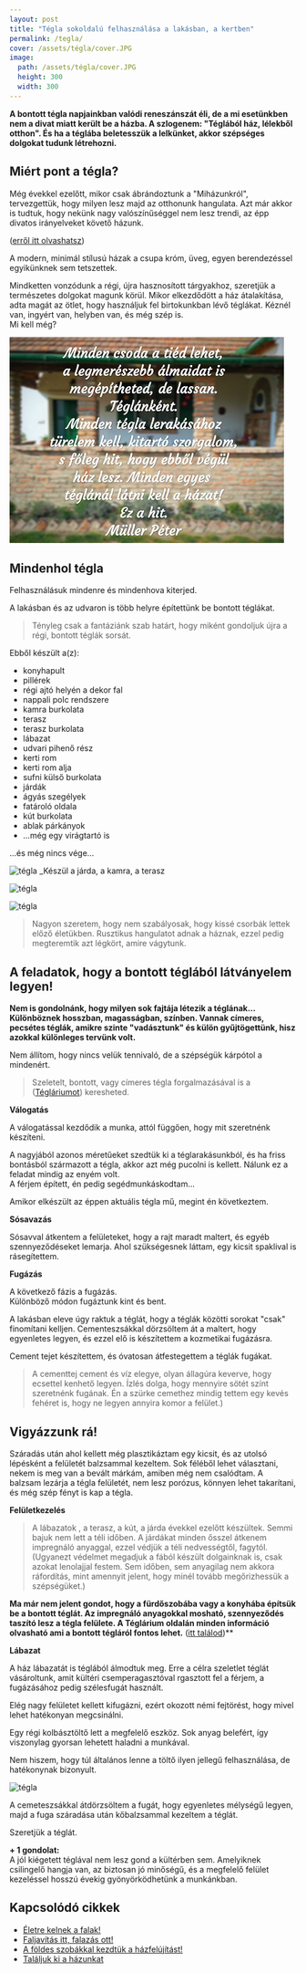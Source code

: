```yaml
---
layout: post
title: "Tégla sokoldalú felhasználása a lakásban, a kertben"
permalink: /tegla/
cover: /assets/tégla/cover.JPG
image:
  path: /assets/tégla/cover.JPG
  height: 300
  width: 300
---
```




**A bontott tégla napjainkban valódi reneszánszát éli, de a mi esetünkben nem a divat miatt került be a házba.  A szlogenem: "Téglából ház, lélekből otthon". És ha a téglába beletesszük a lelkünket, akkor szépséges dolgokat tudunk létrehozni.**




## Miért pont a tégla?




Még évekkel ezelőtt, mikor csak ábrándoztunk a "Miházunkról", tervezgettük, hogy milyen lesz majd az otthonunk hangulata. Azt már akkor is tudtuk, hogy nekünk nagy valószínűséggel nem lesz trendi, az épp divatos irányelveket követő házunk.

([erről itt olvashatsz](/2019-02-09/hazvasarlas))

A modern, minimál stílusú házak a csupa króm, üveg, egyen berendezéssel egyikünknek sem tetszettek. 


Mindketten vonzódunk a régi, újra hasznosított tárgyakhoz, szeretjük a természetes dolgokat magunk körül. 
Mikor elkezdődött a ház átalakítása, adta magát az ötlet, hogy használjuk fel birtokunkban lévő téglákat. 
Kéznél van, ingyért van, helyben van, és még szép is.  
Mi kell még?

![idézet](/assets/tégla/idézet.jpg)



## Mindenhol tégla 

Felhasználásuk mindenre és mindenhova kiterjed.

A lakásban és az udvaron is több helyre építettünk be bontott téglákat. 

> Tényleg csak a fantáziánk szab határt, hogy miként gondoljuk újra a régi, bontott téglák sorsát. 



Ebből készült a(z):

* konyhapult
* pillérek
* régi ajtó helyén a dekor fal 
* nappali polc rendszere
* kamra burkolata
* terasz
* terasz burkolata
* lábazat
* udvari pihenő rész
* kerti rom
* kerti rom alja
* sufni külső burkolata
* járdák
* ágyás szegélyek
* fatároló oldala
* kút burkolata
* ablak párkányok
* ...még egy virágtartó is 

...és még nincs vége...

![tégla](/assets/tégla/DSCF2569jav.JPG)
_Készül a járda, a kamra, a terasz

![tégla](/assets/tégla/DSCF2400jav.JPG)

![tégla](/assets/tégla/DSCF0922jav.JPG)

> Nagyon szeretem, hogy nem szabályosak, hogy kissé csorbák lettek előző életükben. Rusztikus hangulatot adnak a háznak, ezzel pedig megteremtik azt légkört, amire vágytunk.


## A feladatok, hogy a bontott téglából látványelem legyen!

**Nem is gondolnánk, hogy milyen sok fajtája létezik a téglának... Különböznek hosszban, magasságban, színben. Vannak címeres, pecsétes téglák, amikre szinte "vadásztunk" és külön gyűjtögettünk, hisz azokkal különleges tervünk volt.**



Nem állítom, hogy nincs velük tennivaló, de a szépségük kárpótol a mindenért.

> Szeletelt, bontott, vagy címeres tégla forgalmazásával is a ([Tégláriumot](https://www.teglarium.com/)) keresheted.



**Válogatás**


A válogatással kezdődik a munka, attól függően, hogy mit szeretnénk készíteni. 

A nagyjából azonos méretűeket szedtük ki a téglarakásunkból, és ha friss bontásból származott a tégla, akkor azt még pucolni is kellett.  Nálunk ez a feladat mindig az enyém volt.  
A férjem épített, én pedig segédmunkáskodtam...



Amikor elkészült az éppen aktuális tégla mű, megint én következtem. 


**Sósavazás**


Sósavval átkentem a felületeket, hogy a rajt maradt maltert, és egyéb szennyeződéseket lemarja. Ahol szükségesnek láttam, egy kicsit spaklival is rásegítettem. 

**Fugázás**


A következő fázis a fugázás.  
Különböző módon fugáztunk kint és bent.


A lakásban eleve úgy raktuk  a téglát, hogy a téglák közötti sorokat "csak" finomítani kelljen. Cementeszsákkal dörzsöltem át a maltert, hogy egyenletes legyen, és ezzel elő is készítettem a kozmetikai fugázásra. 

Cement tejet készítettem, és óvatosan átfestegettem a téglák fugákat.

> A cementtej cement és víz elegye, olyan állagúra keverve, hogy ecsettel kenhető legyen. Ízlés dolga, hogy mennyire sötét színt szeretnénk fugának. Én a szürke cemethez mindig tettem egy kevés fehéret is, hogy ne legyen annyira komor a felület.)


## Vigyázzunk rá!


Száradás után ahol kellett még plasztikáztam egy kicsit, és az utolsó lépésként a felületét balzsammal kezeltem. 
Sok féléből lehet választani, nekem is meg van a bevált márkám, amiben még nem csalódtam.
A balzsam lezárja a tégla felületét, nem lesz porózus, könnyen lehet takarítani, és még szép fényt is kap a tégla.


**Felületkezelés**

> A lábazatok , a terasz, a kút, a járda évekkel ezelőtt készültek. Semmi bajuk nem lett a téli időben. A járdákat minden ősszel átkenem impregnáló anyaggal, ezzel védjük a téli nedvességtől, fagytól.
(Ugyanezt védelmet megadjuk a fából készült dolgainknak is, csak azokat lenolajjal festem. Sem időben, sem anyagilag nem akkora ráfordítás, mint amennyit jelent, hogy minél tovább megőrizhessük a szépségüket.)



**Ma már nem jelent gondot, hogy a fürdőszobába vagy a konyhába építsük be a bontott téglát. Az impregnáló anyagokkal mosható, szennyeződés taszító lesz a tégla felülete. A Téglárium oldalán minden információ olvasható ami a bontott tégláról fontos lehet.** 
([itt találod](https://www.facebook.com/Teglarium/?epa=SEARCH_BOX))**



**Lábazat**

A ház lábazatát is téglából álmodtuk meg. Erre a célra szeletlet téglát vásároltunk, amit kültéri csemperagasztóval rgasztott fel a férjem, a fugázásához pedig szélesfugát használt. 




Elég nagy felületet kellett kifugázni, ezért okozott némi fejtörést, hogy mivel lehet hatékonyan megcsinálni.



Egy régi kolbásztöltő lett a megfelelő eszköz. Sok anyag belefért, így viszonylag gyorsan lehetett haladni a munkával. 

Nem hiszem, hogy túl általános lenne a töltő ilyen jellegű felhasználása, de hatékonynak bizonyult.

![tégla](/assets/tégla/DSCF0864jav.JPG)

A cemeteszsákkal átdörzsöltem a fugát, hogy egyenletes mélységű legyen, majd a fuga száradása után kőbalzsammal kezeltem a téglát.



Szeretjük a téglát. 











**+ 1 gondolat:**   
A jól kiégetett téglával nem lesz gond a kültérben sem. Amelyiknek csilingelő hangja van, az biztosan jó minőségű, és a megfelelő felület kezeléssel hosszú évekig gyönyörködhetünk a munkánkban.


## Kapcsolódó cikkek


* [Életre kelnek a falak!](/2019-03-01/sz%C3%ADnesfalak)
* [Faljavítás itt, falazás ott!](/2019-02-18/afalak)
* [A földes szobákkal kezdtük a házfelújítást!](/2019-02-12/szobabetonozas)
* [Találjuk ki a házunkat](/2019-02-11/találjuk_ki)

